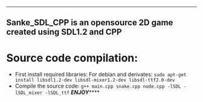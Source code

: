 ***************************************************
## Sanke_SDL_CPP is an opensource 2D game created using SDL1.2 and CPP
# Source code compilation:
* First install required libraries:
       For debian and derivates:
       ```
         sudo apt-get install libsdl1.2-dev libsdl-mixer1.2-dev libsdl-ttf2.0-dev
       ```
* Compile the source code:
       ```
       g++ main.cpp snake.cpp node.cpp -lSDL -lSDL_mixer -lSDL_ttf
       ```
*********************ENJOY*************************
